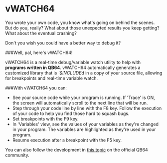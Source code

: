 # vWATCH64
You wrote your own code, you know what's going on behind the scenes.
But do you, really? What about those unexpected results you keep getting? What about the eventual crashing?

Don't you wish you could have a better way to debug it?

###Well, pal, here's vWATCH64!

vWATCH64 is a real-time debug/variable watch utility to help with **programs written in QB64**. vWATCH64 automatically generates a customized library that is *'$INCLUDE*d in a copy of your source file, allowing for breakpoints and real-time variable watch.

###With vWATCH64 you can:
- See your source code while your program is running. If 'Trace' is ON, the screen will automatically scroll to the next line that will be run.
- Step through your code line by line with the F8 key. Follow the execution of your code to help you find those hard to squash bugs.
- Set breakpoints with the F9 key.
- In 'Variables' view, see the values of your variables as they're changed in your program. The variables are highlighted as they're used in your program.
- Resume execution after a breakpoint with the F5 key.

You can also follow the development in [this topic](http://www.qb64.net/forum/index.php?topic=13275.msg114691#msg114691) on the official QB64 community.
